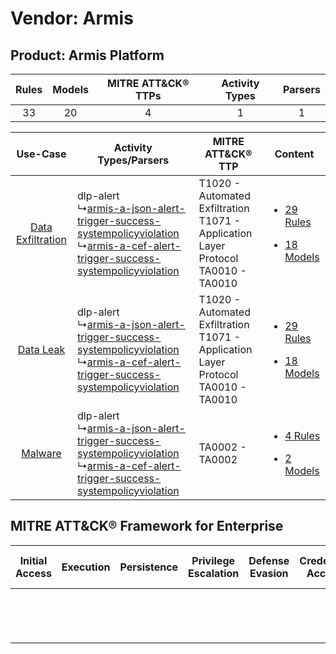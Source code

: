 Vendor: Armis
=============
Product: Armis Platform
-----------------------
| Rules | Models | MITRE ATT&CK® TTPs | Activity Types | Parsers |
|:-----:|:------:|:------------------:|:--------------:|:-------:|
|  33   |   20   |         4          |       1        |    1    |

|    Use-Case    | Activity Types/Parsers    | MITRE ATT&CK® TTP    | Content    |
|:----:| ---- | ---- | ---- |
| [Data Exfiltration](../../../UseCases/uc_data_exfiltration.md) |  dlp-alert<br> ↳[armis-a-json-alert-trigger-success-systempolicyviolation](Ps/pC_armisajsonalerttriggersuccesssystempolicyviolation.md)<br> ↳[armis-a-cef-alert-trigger-success-systempolicyviolation](Ps/pC_armisacefalerttriggersuccesssystempolicyviolation.md)<br> | T1020 - Automated Exfiltration<br>T1071 - Application Layer Protocol<br>TA0010 - TA0010<br> | [<ul><li>29 Rules</li></ul><ul><li>18 Models</li></ul>](RM/r_m_armis_armis_platform_Data_Exfiltration.md) |
|         [Data Leak](../../../UseCases/uc_data_leak.md)         |  dlp-alert<br> ↳[armis-a-json-alert-trigger-success-systempolicyviolation](Ps/pC_armisajsonalerttriggersuccesssystempolicyviolation.md)<br> ↳[armis-a-cef-alert-trigger-success-systempolicyviolation](Ps/pC_armisacefalerttriggersuccesssystempolicyviolation.md)<br> | T1020 - Automated Exfiltration<br>T1071 - Application Layer Protocol<br>TA0010 - TA0010<br> | [<ul><li>29 Rules</li></ul><ul><li>18 Models</li></ul>](RM/r_m_armis_armis_platform_Data_Leak.md)         |
|    [Malware](../../../UseCases/uc_malware.md)    |  dlp-alert<br> ↳[armis-a-json-alert-trigger-success-systempolicyviolation](Ps/pC_armisajsonalerttriggersuccesssystempolicyviolation.md)<br> ↳[armis-a-cef-alert-trigger-success-systempolicyviolation](Ps/pC_armisacefalerttriggersuccesssystempolicyviolation.md)<br> | TA0002 - TA0002<br>    | [<ul><li>4 Rules</li></ul><ul><li>2 Models</li></ul>](RM/r_m_armis_armis_platform_Malware.md)    |

MITRE ATT&CK® Framework for Enterprise
--------------------------------------
| Initial Access | Execution | Persistence | Privilege Escalation | Defense Evasion | Credential Access | Discovery | Lateral Movement | Collection | Command and Control                                                             | Exfiltration                                                                | Impact |
| -------------- | --------- | ----------- | -------------------- | --------------- | ----------------- | --------- | ---------------- | ---------- | ------------------------------------------------------------------------------- | --------------------------------------------------------------------------- | ------ |
|                |           |             |                      |                 |                   |           |                  |            | [Application Layer Protocol](https://attack.mitre.org/techniques/T1071)<br><br> | [Automated Exfiltration](https://attack.mitre.org/techniques/T1020)<br><br> |        |